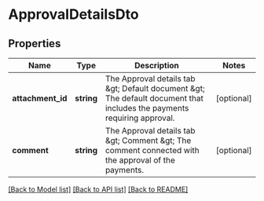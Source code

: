 # ApprovalDetailsDto

## Properties
Name | Type | Description | Notes
------------ | ------------- | ------------- | -------------
**attachment_id** | **string** | The Approval details tab &amp;gt; Default document &amp;gt; The default document that includes the payments requiring approval. | [optional] 
**comment** | **string** | The Approval details tab &amp;gt; Comment &amp;gt; The comment connected with the approval of the payments. | [optional] 

[[Back to Model list]](../README.md#documentation-for-models) [[Back to API list]](../README.md#documentation-for-api-endpoints) [[Back to README]](../README.md)


